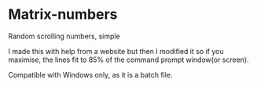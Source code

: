 # Matrix-numbers
Random scrolling numbers, simple

I made this with help from a website but then I modified it so if you maximise, the lines fit to 85% of the command prompt window(or screen).

Compatible with Windows only, as it is a batch file.
